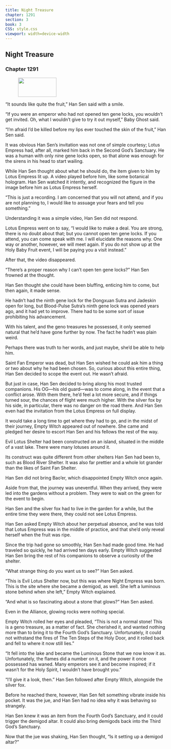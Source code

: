 ```yaml
---
title: Night Treasure
chapter: 1291
section: 3
book: 3
CSS: style.css
viewport: width=device-width
---
```


## Night Treasure

### Chapter 1291

<figure>
	<img src="../Images/gem.gif" alt="" id="gem" width="120" height="60" />
</figure>

“It sounds like quite the fruit,” Han Sen said with a smile.

“If you were an emperor who had not opened ten gene locks, you wouldn’t get invited. Oh, what I wouldn’t give to try it out myself,” Baby Ghost said.

“I’m afraid I’d be killed before my lips ever touched the skin of the fruit,” Han Sen said.

It was obvious Han Sen’s invitation was not one of simple courtesy; Lotus Empress had, after all, marked him back in the Second God’s Sanctuary. He was a human with only nine gene locks open, so that alone was enough for the sirens in his head to start wailing.

While Han Sen thought about what he should do, the item given to him by Lotus Empress lit up. A video played before him, like some botanical hologram. Han Sen watched it intently, and recognized the figure in the image before him as Lotus Empress herself.

“This is just a recording. I am concerned that you will not attend, and if you are not planning to, I would like to assuage your fears and tell you something.”

Understanding it was a simple video, Han Sen did not respond.

Lotus Empress went on to say, “I would like to make a deal. You are strong, there is no doubt about that; but you cannot open ten gene locks. If you attend, you can come speak with me. I will elucidate the reasons why. One way or another, however, we will meet again. If you do not show up at the Holy Baby Fruit event, I will be paying you a visit instead.”

After that, the video disappeared.

“There’s a proper reason why I can’t open ten gene locks?” Han Sen frowned at the thought.

Han Sen thought she could have been bluffing, enticing him to come, but then again, it made sense.

He hadn’t had the ninth gene lock for the Dongxuan Sutra and Jadeskin open for long, but Blood-Pulse Sutra’s ninth gene lock was opened years ago, and it had yet to improve. There had to be some sort of issue prohibiting his advancement.

With his talent, and the geno treasures he possessed, it only seemed natural that he’d have gone further by now. The fact he hadn’t was plain weird.

Perhaps there was truth to her words, and just maybe, she’d be able to help him.

Saint Fan Emperor was dead, but Han Sen wished he could ask him a thing or two about why he had been chosen. So, curious about this entire thing, Han Sen decided to scope the event out. He wasn’t afraid.

But just in case, Han Sen decided to bring along his most trusted companions. His OG—his old guard—was to come along, in the event that a conflict arose. With them there, he’d feel a lot more secure, and if things turned sour, the chances of flight were much higher. With the silver fox by his side, in particular, there was no danger on the road there. And Han Sen even had the invitation from the Lotus Empress on full display.

It would take a long time to get where they had to go, and in the midst of their journey, Empty Witch appeared out of nowhere. She came and pledged her desire to escort Han Sen and his fellows the rest of the way.

Evil Lotus Shelter had been constructed on an island, situated in the middle of a vast lake. There were many lotuses around it.

Its construct was quite different from other shelters Han Sen had been to, such as Blood River Shelter. It was also far prettier and a whole lot grander than the likes of Saint Fan Shelter.

Han Sen did not bring Bao’er, which disappointed Empty Witch once again.

Aside from that, the journey was uneventful. When they arrived, they were led into the gardens without a problem. They were to wait on the green for the event to begin.

Han Sen and the silver fox had to live in the garden for a while, but the entire time they were there, they could not see Lotus Empress.

Han Sen asked Empty Witch about her perpetual absence, and he was told that Lotus Empress was in the middle of practice, and that she’d only reveal herself when the fruit was ripe.

Since the trip had gone so smoothly, Han Sen had made good time. He had traveled so quickly, he had arrived ten days early. Empty Witch suggested Han Sen bring the rest of his companions to observe a curiosity of the shelter.

“What strange thing do you want us to see?” Han Sen asked.

“This is Evil Lotus Shelter now, but this was where Night Empress was born. This is the site where she became a demigod, as well. She left a luminous stone behind when she left,” Empty Witch explained.

“And what is so fascinating about a stone that glows?” Han Sen asked.

Even in the Alliance, glowing rocks were nothing special.

Empty Witch rolled her eyes and pleaded, “This is not a normal stone! This is a geno treasure, as a matter of fact. She cherished it, and wanted nothing more than to bring it to the Fourth God’s Sanctuary. Unfortunately, it could not withstand the fires of The Ten Steps of the Holy Door, and it rolled back and fell to where it now still lies.”

“It fell into the lake and became the Luminous Stone that we now know it as. Unfortunately, the flames did a number on it, and the power it once possessed has waned. Many emperors see it and become inspired; if it wasn’t for the Holy Spirit, I wouldn’t have brought you.”

“I’ll give it a look, then.” Han Sen followed after Empty Witch, alongside the silver fox.

Before he reached there, however, Han Sen felt something vibrate inside his pocket. It was the jue, and Han Sen had no idea why it was behaving so strangely.

Han Sen knew it was an item from the Fourth God’s Sanctuary, and it could trigger the demigod altar. It could also bring demigods back into the Third God’s Sanctuary.

Now that the jue was shaking, Han Sen thought, “Is it setting up a demigod altar?”